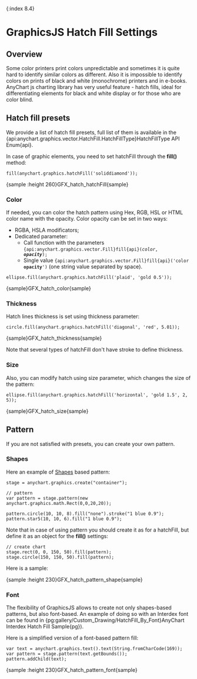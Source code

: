 {:index 8.4}

# GraphicsJS Hatch Fill Settings

## Overview

Some color printers print colors unpredictable and sometimes it is quite hard to identify similar colors as different. 
Also it is impossible to identify colors on prints of black and white (monochrome) printers and in e-books. 
AnyChart js charting library has very useful feature - hatch fills, ideal for differentiating elements for black and white display or for those who are color blind.

## Hatch fill presets

We provide a list of hatch fill presets, full list of them is available in the {api:anychart.graphics.vector.HatchFill.HatchFillType}HatchFillType API Enum{api}.

In case of graphic elements, you need to set hatchFill through the **fill()** method: 

```
fill(anychart.graphics.hatchFill('soliddiamond'));
```

{sample :height 260}GFX\_hatch\_hatchFill{sample}

### Color

If needed, you can color the hatch pattern using Hex, RGB, HSL or HTML color name with the opacity. Color opacity can be set in two ways:

* RGBA, HSLA modificators;
* Dedicated parameter:
    * Call function with the parameters <code>{api:anychart.graphics.vector.Fill}fill{api}(_color_, _**opacity**_);</code>
    * Single value <code>{api:anychart.graphics.vector.Fill}fill{api}('color **opacity**')</code> (one string value separated by space).

```
ellipse.fill(anychart.graphics.hatchFill('plaid', 'gold 0.5'));
```

{sample}GFX\_hatch\_color{sample}

### Thickness

Hatch lines thickness is set using thickness parameter:

```
circle.fill(anychart.graphics.hatchFill('diagonal', 'red', 5.01));
```

{sample}GFX\_hatch\_thickness{sample}

Note that several types of hatchFill don't have stroke to define thickness.

### Size

Also, you can modify hatch using size parameter, which changes the size of the pattern:

```
ellipse.fill(anychart.graphics.hatchFill('horizontal', 'gold 1.5', 2, 5));
```

{sample}GFX\_hatch\_size{sample}

## Pattern

If you are not satisfied with presets, you can create your own pattern.

### Shapes

Here an example of [Shapes](Shapes) based pattern: 

```
stage = anychart.graphics.create("container");

// pattern
var pattern = stage.pattern(new anychart.graphics.math.Rect(0,0,20,20));

pattern.circle(10, 10, 8).fill("none").stroke("1 blue 0.9");
pattern.star5(10, 10, 6).fill("1 blue 0.9");
```

Note that in case of using pattern you should create it as for a hatchFill, but define it as an object for the **fill()** settings:

```
// create chart
stage.rect(0, 0, 150, 50).fill(pattern);
stage.circle(150, 150, 50).fill(pattern);
```

Here is a sample:

{sample :height 230}GFX\_hatch\_pattern\_shape{sample}

### Font

The flexibility of GraphicsJS allows to create not only shapes-based patterns, but also font-based. An example of doing so with an Interdex font can be found in {pg:gallery/Custom_Drawing/HatchFill_By_Font}AnyChart Interdex Hatch Fill Sample{pg}).

Here is a simplified version of a font-based pattern fill:

```
var text = anychart.graphics.text().text(String.fromCharCode(169));
var pattern = stage.pattern(text.getBounds());
pattern.addChild(text);
```

{sample :height 230}GFX\_hatch\_pattern\_font{sample}

